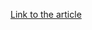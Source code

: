 [Link to the article](https://www.crowdstrike.com/blog/analysis-of-intrusion-campaign-targeting-telecom-and-bpo-companies/)
